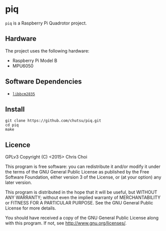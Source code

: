 # piq
`piq` is a Raspberry Pi Quadrotor project.


## Hardware
The project uses the following hardware:

- Raspberry Pi Model B
- MPU6050


## Software Dependencies

- [`libbcm2835`][1]



## Install

    git clone https://github.com/chutsu/piq.git
    cd piq
    make


## Licence
GPLv3 Copyright (C) <2015> Chris Choi

This program is free software: you can redistribute it and/or modify it under
the terms of the GNU General Public License as published by the Free Software
Foundation, either version 3 of the License, or (at your option) any later
version.

This program is distributed in the hope that it will be useful, but WITHOUT ANY
WARRANTY; without even the implied warranty of MERCHANTABILITY or FITNESS FOR A
PARTICULAR PURPOSE.  See the GNU General Public License for more details.

You should have received a copy of the GNU General Public License along with
this program. If not, see <http://www.gnu.org/licenses/>.


[1]: http://www.airspayce.com/mikem/bcm2835/
